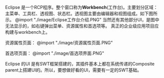
Eclipse 是一个RCP程序。整个窗口称为**Workbench**(工作台)。主要划分区域：主菜单、工具栏、透视图、状态栏。透视图主要由编辑器和视图组成。如下图所示。
@import "./image/Eclipse工作台介绍.PNG"
当然还有其他部分UI，是图中无法显示的，如右键弹出菜单、资源属性和首选项等。
真正的企业级应用项目应构建与workbench上。

资源属性页面：
@import "./image/资源属性页面.PNG"

首选项页面：
@import "./image/首选项界面.PNG"

Eclipse 的UI 是有SWT框架搭建的，其插件基本上都在系统传递的Composite parent上搭建UI的。所以，要想做好看的UI，需要有一定的SWT基础。